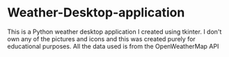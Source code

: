 # Weather-Desktop-application
This is a Python weather desktop application I created using tkinter.
I don't own any of the pictures and icons and this was created purely for educational purposes.
All the data used is from the OpenWeatherMap API
